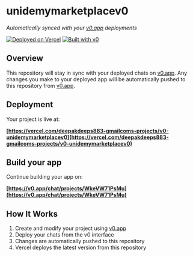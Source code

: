 # unidemymarketplacev0

*Automatically synced with your [v0.app](https://v0.app) deployments*

[![Deployed on Vercel](https://img.shields.io/badge/Deployed%20on-Vercel-black?style=for-the-badge&logo=vercel)](https://vercel.com/deepakdeeps883-gmailcoms-projects/v0-unidemymarketplacev0)
[![Built with v0](https://img.shields.io/badge/Built%20with-v0.app-black?style=for-the-badge)](https://v0.app/chat/projects/WkeVW71PsMu)

## Overview

This repository will stay in sync with your deployed chats on [v0.app](https://v0.app).
Any changes you make to your deployed app will be automatically pushed to this repository from [v0.app](https://v0.app).

## Deployment

Your project is live at:

**[https://vercel.com/deepakdeeps883-gmailcoms-projects/v0-unidemymarketplacev0](https://vercel.com/deepakdeeps883-gmailcoms-projects/v0-unidemymarketplacev0)**

## Build your app

Continue building your app on:

**[https://v0.app/chat/projects/WkeVW71PsMu](https://v0.app/chat/projects/WkeVW71PsMu)**

## How It Works

1. Create and modify your project using [v0.app](https://v0.app)
2. Deploy your chats from the v0 interface
3. Changes are automatically pushed to this repository
4. Vercel deploys the latest version from this repository

